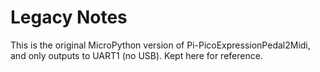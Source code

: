 # Legacy Notes

This is the original MicroPython version of Pi-PicoExpressionPedal2Midi, and only outputs to UART1 (no USB).
Kept here for reference.